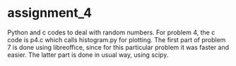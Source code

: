 # assignment_4
Python and c codes to deal with random numbers. 
For problem 4, the c code is p4.c which calls histogram.py for plotting. 
The first part of problem 7 is done using libreoffice, since for this particular problem it was faster and easier. The latter 
part is done in usual way, using scipy.
